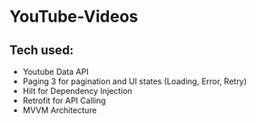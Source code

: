 # YouTube-Videos
## Tech used:
- Youtube Data API
- Paging 3 for pagination and UI states (Loading, Error, Retry)
- Hilt for Dependency Injection
- Retrofit for API Calling
- MVVM Architecture
